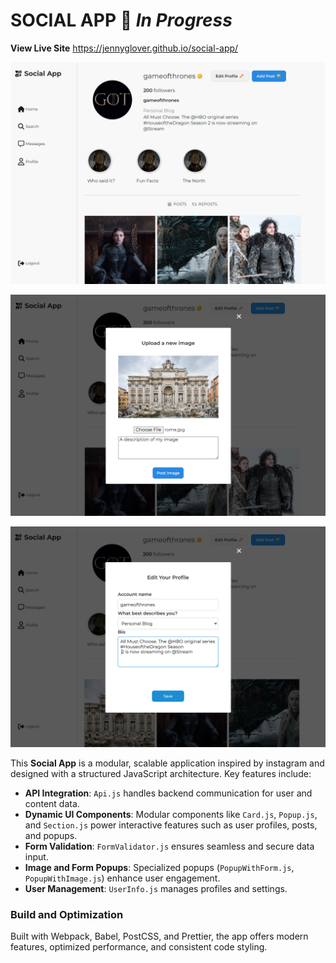 
# **SOCIAL APP** 🚧 *In Progress*

**View Live Site**
https://jennyglover.github.io/social-app/

![Project screenshot](src/images/Socialappimg.png)

![Project screenshot](src/images/Socialappimg2.png)

![Project screenshot](src/images/socialapp3.png)

This **Social App** is a modular, scalable application inspired by instagram and designed with a structured JavaScript architecture. Key features include:

- **API Integration**: `Api.js` handles backend communication for user and content data.
- **Dynamic UI Components**: Modular components like `Card.js`, `Popup.js`, and `Section.js` power interactive features such as user profiles, posts, and popups.
- **Form Validation**: `FormValidator.js` ensures seamless and secure data input.
- **Image and Form Popups**: Specialized popups (`PopupWithForm.js`, `PopupWithImage.js`) enhance user engagement.
- **User Management**: `UserInfo.js` manages profiles and settings.

### Build and Optimization
Built with Webpack, Babel, PostCSS, and Prettier, the app offers modern features, optimized performance, and consistent code styling.
